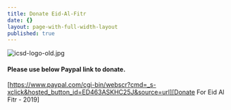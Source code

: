 ```yaml
---
title: Donate Eid-Al-Fitr
date: {}
layout: page-with-full-width-layout
published: true
---
```

![icsd-logo-old.jpg]({{site.baseurl}}/media/icsd-logo-old.jpg)

#### Please use below Paypal link to donate.

[https://www.paypal.com/cgi-bin/webscr?cmd=_s-xclick&hosted_button_id=ED463ASKHC25J&source=url][Donate For Eid Al Fitr - 2019]
